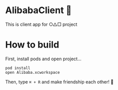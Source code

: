 # AlibabaClient :sushi:

This is client app for ○△□ project

# How to build

First, install pods and open project...

```
pod install
open Alibaba.xcworkspace
```

Then, type `⌘ + R` and make friendship each other! :beer:
